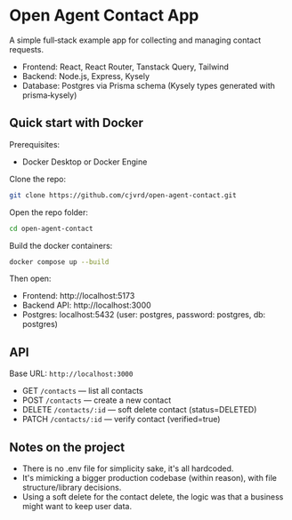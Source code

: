 # Open Agent Contact App

A simple full‑stack example app for collecting and managing contact requests.

- Frontend: React, React Router, Tanstack Query, Tailwind
- Backend: Node.js, Express, Kysely
- Database: Postgres via Prisma schema (Kysely types generated with prisma‑kysely)

## Quick start with Docker

Prerequisites:

- Docker Desktop or Docker Engine

Clone the repo:

```zsh
git clone https://github.com/cjvrd/open-agent-contact.git
```

Open the repo folder:

```zsh
cd open-agent-contact
```

Build the docker containers:

```zsh
docker compose up --build
```

Then open:

- Frontend: http://localhost:5173
- Backend API: http://localhost:3000
- Postgres: localhost:5432 (user: postgres, password: postgres, db: postgres)

## API

Base URL: `http://localhost:3000`

- GET `/contacts` — list all contacts
- POST `/contacts` — create a new contact
- DELETE `/contacts/:id` — soft delete contact (status=DELETED)
- PATCH `/contacts/:id` — verify contact (verified=true)

## Notes on the project

- There is no .env file for simplicity sake, it's all hardcoded.
- It's mimicking a bigger production codebase (within reason), with file structure/library decisions.
- Using a soft delete for the contact delete, the logic was that a business might want to keep user data.
